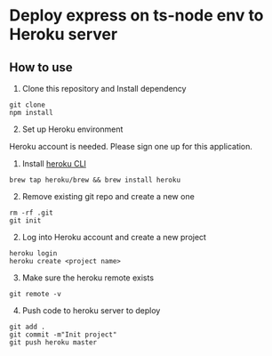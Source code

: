 ﻿# Deploy express on ts-node env to Heroku server

## How to use

1. Clone this repository and Install dependency

```
git clone
npm install
```

2. Set up Heroku environment

Heroku account is needed. Please sign one up for this application.

1. Install [heroku CLI](https://devcenter.heroku.com/articles/heroku-cli)

```
brew tap heroku/brew && brew install heroku
```

2. Remove existing git repo and create a new one

```
rm -rf .git
git init
```

2. Log into Heroku account and create a new project

```
heroku login
heroku create <project name>
```

3. Make sure the heroku remote exists

```
git remote -v
```

4. Push code to heroku server to deploy

```
git add .
git commit -m"Init project"
git push heroku master
```
